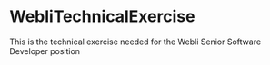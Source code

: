 # WebliTechnicalExercise
This is the technical exercise needed for the Webli Senior Software Developer position
